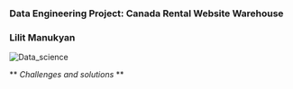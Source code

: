 ### Data Engineering Project: Canada Rental Website Warehouse
### Lilit Manukyan

![Data_science](https://www.american.edu/spa/data-science/images/datascience-hero.jpg)

** *Challenges and solutions* **
